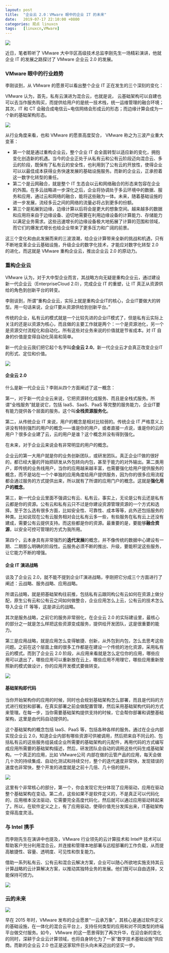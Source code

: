 ```yaml
---
layout: post
title:	"企业云 2.0：VMware 眼中的企业 IT 的未来"
date:	2019-07-17 22:10:00 +0800 
categories:	观点 linuxcn 
tags:	[linuxcn,VMware]
---
```



![](/Asserts/Images/album/201907/17/221009qx8abz58bla8lhah.jpg)


近日，笔者聆听了 VMware 大中华区高级技术总监李刚先生一场精彩演讲，他就企业 IT 的发展之路探讨了 VMware 企业云 2.0 的发展。


### VMware 眼中的行业趋势


李刚谈到，从 VMware 的愿景可以看出整个企业 IT 正在发生的三个深刻的变化：


VMware 认为，首先，私有云演进为混合云，也就是说， 云基础架构可以自建也可以去当作服务购买，而提供给用户的是统一技术栈，统一运维管理的融合环境；其次，IT 和 CT 会融合成电信云~电信网络会形成云的形态；而边缘计算会成为一个新的基础架构形态。


![](/Asserts/Images/album/201907/17/220538bx0xhlxzm2lh0l05.jpg)


从行业角度来看，也和 VMware 的愿景高度契合， VMware 称之为三波产业重大变革：


* 第一个就是通过重构企业云，整个企业 IT 会全面转型以适应新的变化，拥抱变化创造新的机遇。当今的企业正处于从私有云和公有云阶段迈向混合云、多云的阶段，既保有了私有云的安全性，也利用到了公有云的开放性，使得企业可以以最佳成本获得业务快速发展的基础设施服务。而新的企业云，正承担着这一数字化转型的重任。
* 第二个是云网融合，就是整个 IT 生态会以云和网络融合的形态来包容在企业的外围。在多云战略进一步深化之后，企业将协调处于多云环境中的数据、服务和应用，通过云和网络的融合，能将这些融为一体。未来，随着基础设施的进一步发展，流经多云之间的网络的流量必将占到更多的份额。
* 第三个是拓展到边缘，边缘计算以后将会是更大的想象空间。越来越多的数据和应用将来自于边缘设备、迫切地需要在利用边缘设备的计算能力、存储能力以满足业务需求。这些迅速增长的边缘设备极大地拓展了计算的范围和领域，而它们的爆发式增长也给企业带来了更多压力和广阔的前景。


这三个变化和由此发展而来的三波浪潮，给企业计算带来全新的挑战和机遇，只有不断地变革企业云基础设施，升级企业的数字化技术，才能应对数字化转型 2.0 的进化，而这就是 VMware 重构企业云，推出企业云 2.0 的原动力。


### 重构企业云


VMware 认为，对于大中型企业而言，其战略方向无疑是重构企业云，通过建设新一代企业云（EnterpriseCloud 2.0），完成企业 IT 的重塑，让 IT 真正从资源供给的角色到创新平台的转变。


李刚谈到，所谓“重构企业云，实际上就是重构企业IT的核心，企业IT要做大的转型。用一句话来说，企业IT要从资源供给到创新平台。”


传统的企业，私有云的模式就是一个比较先进的企业IT模式了，但是私有云实际上关注的还是以资源为核心，而且做的主要工作就是两个：一个是资源池化，另一个是资源交付流程化和自动化。所有这些对业务来说的价值就是节省成本。对 IT 自身的价值是变得自动化简易和简单。


新一代企业云我们把它起个名字叫**企业云 2.0**。新一代企业云才会真正改变企业IT的形式、定位和价值。


![](/Asserts/Images/album/201907/17/220555hjgqzw8q9w8lwdzd.jpg)


#### 企业云 2.0


什么是新一代企业云？李刚从四个方面阐述了这一概念：


第一，对于新一代企业云来说，它把资源转化成服务、而且是全栈式服务。所谓“全栈服务”就是说它，包括 IaaS、SaaS、PaaS 等完整的服务能力，企业IT要有能力提供各个层面的服务。这个叫**全栈资源服务化**。


第二，从传统企业 IT 来说，用户的概念是相对比较弱的。传统企业 IT 严格意义上讲没有特别强烈的用户的概念——谁是你的用户，或者直接一点说，谁是你的云的用户？很多企业建了云，云的用户是谁？这个概念并没有得到强化。


在未来，对于企业云来说会有非常明显的用户的概念。


企业云的第一大用户就是你的业务创新团队，或研发团队。真正企业IT做的很好的，都已经大量的开始把研发从外包转向内包，甚至于能力的对外输出。第二类用户，即传统的业务线用户，当你的应用越来越丰富，也需要强化给用户提供服务的概念，而不是站在一个个单独的应用角度给用户提供服务，因为你的很多应用流程都会通过服务的方式提供出来，所以就有了所谓的应用门户的概念。这就是**强化用户的概念**。


第三，新一代企业云里面不强调公有云、私有云，事实上，无论是公有云还是私有云都是你的资源。公有云和私有云只不过是你建设资源管理资源的一个方式和选择。至于怎么选有很多方面，比如安全性、可靠性、成本等等，此外还包括服务的种类。比如说现在公有云服务相对会比私有云多一些，有些服务在私有云上还没有建成，需要公有云提供支持。而这些都是你的资源。最重要的是，要能够**融合资源**，以安全可控可管理的方式为我所用。


第四个，云本身具有非常强烈的**迭代发展**的概念，并不像传统的数据中心建设有一期、二期那么明确的阶段性。云服务必须不断的推出、升级，要能积淀这些服务，让它能力不断的增强。


#### 企业 IT 演进战略


谈及了企业云 2.0，就不能不提到企业IT演进战略，李刚把它分成三个方面进行了阐述：云战略、服务战略、应用战略。


所谓云战略，就是把基础架构往前推，包括私有云跟同构公有云如何在资源上做分配，原生公有云和公有云之间如何做整合，企业应用怎么上云，公有云的技术怎么导入企业 IT 等等，这是讲云的战略。


其次是服务战略，之前它的服务非常弱化，在企业云 2.0 的实际建设里，最核心的部分之一就是怎么样把这些资源变成服务，提供给开发团队，这是很重要的能力。


第三是应用战略，就是应用怎么变得敏捷、创新，从外包到内包，怎么去思考这些问题。之前在这个层面上做的很多工作都是在建设一个传统的池化资源，采用私有云的模式。而到了企业云 2.0 阶段，从应用来看就是怎么定位你的应用，哪些应用可以退出了，哪些应用可以重新放在云上，哪些应用不用理它，哪些应用重新按照新的模式做设计，你的应用开发模式要做转变。


![](/Asserts/Images/album/201907/17/220617dly7jhzsbs7h0yal.jpg)


#### 基础架构即代码


当你开始架构你的应用的时候，同时也会规划基础架构怎么部署，而且是代码的方式进行规划和部署。在真实部署之前会做配置管理，然后采用基础架构代码的方式来管理。在每一步，当你需要基础架构提供支持的时候，它会帮你部署和调整基础架构，这里是由代码自动提供的。


这个基础架构的概念包括 IaaS、PaaS 等，包括各种各样的服务。通过在企业内部实现企业云 2.0，知道企业内部有哪些资源可供被调用，然后把来自不同云的、包括私有云的这些服务组装成企业所需要的基础架构的元配件，再用代码的方式编写成应用所需要的基础架构描述，然后，研发团队会自动的调用这些代码生成基础架构。一个真正的应用，比如 VMware公司 内部在做的云管产品的应用，每天会做几十次的持续集成、自动化测试和持续交付，整个的迭代速度非常快，发现错误的速度也非常快，整个开发的进度就是之前十几倍、几十倍的提升。


![](/Asserts/Images/album/201907/17/220637jxnkj3bk9nr3byxp.jpg)


这里有个非常核心的部分，第一个，你会发现它充分体现了应用驱动，应用在驱动整个基础架构在变动。第二点，这些如果不是软件定义的，不是真正可以代码化的，应用根本没法驱动，它需要完全高度代码化，然后就可以通过应用驱动转起来了。所以，在软件定义之上，有了应用驱动，使得价值充分发挥出来，IT基础架构变得高度灵活。


### 与 Intel 携手


而李刚先生在演讲中也提及，VMware 行业领先的云计算技术和 Intel® 技术可以帮助客户充分利用混合云，并连接和管理本地部署与远程部署的工作负载，从而提高敏捷性、容量、透明度、可见性和恢复能力。


借助一系列私有云、公有云和混合云解决方案，企业可以随心所欲地实施支持其云计算战略的云计算解决方案，以推动其独特业务的发展。他们既可以自由选择，又能保持可控力。


![](/Asserts/Images/album/201907/17/221155fewf1rlznlrh9lnw.jpg)


### 云的未来


![](/Asserts/Images/album/201907/17/220709b22eyvdfddg6hg5c.jpg)


早在 2015 年时，VMware 发布的企业愿景“一云承万象”，其核心是通过软件定义的基础设施，在一体化的混合云平台上，支持任何类型的应用和对不同类型的终端平台做交付服务。如今， VMware 的这一愿景得到了再次升华，在迎合新的变化的同时，深耕于企业云计算领域，也将自身转化为了一家“数字技术基础设施”供应商。而新的企业云 2.0 也正是这家软件巨头向未来迈出的坚实一步。
